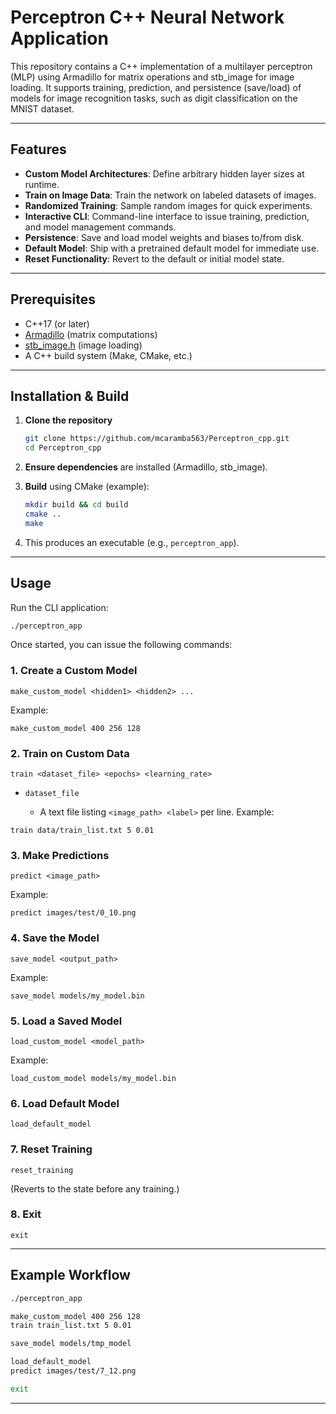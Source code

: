 # Perceptron C++ Neural Network Application

This repository contains a C++ implementation of a multilayer perceptron (MLP) using Armadillo for matrix operations and stb\_image for image loading. It supports training, prediction, and persistence (save/load) of models for image recognition tasks, such as digit classification on the MNIST dataset.

---

## Features

* **Custom Model Architectures**: Define arbitrary hidden layer sizes at runtime.
* **Train on Image Data**: Train the network on labeled datasets of images.
* **Randomized Training**: Sample random images for quick experiments.
* **Interactive CLI**: Command-line interface to issue training, prediction, and model management commands.
* **Persistence**: Save and load model weights and biases to/from disk.
* **Default Model**: Ship with a pretrained default model for immediate use.
* **Reset Functionality**: Revert to the default or initial model state.

---

## Prerequisites

* C++17 (or later)
* [Armadillo](https://arma.sourceforge.net/) (matrix computations)
* [stb\_image.h](https://github.com/nothings/stb) (image loading)
* A C++ build system (Make, CMake, etc.)

---

## Installation & Build

1. **Clone the repository**

   ```bash
   git clone https://github.com/mcaramba563/Perceptron_cpp.git
   cd Perceptron_cpp
   ```

2. **Ensure dependencies** are installed (Armadillo, stb\_image).

3. **Build** using CMake (example):

   ```bash
   mkdir build && cd build
   cmake ..
   make
   ```

4. This produces an executable (e.g., `perceptron_app`).

---

## Usage

Run the CLI application:

```bash
./perceptron_app
```

Once started, you can issue the following commands:

### 1. Create a Custom Model

```
make_custom_model <hidden1> <hidden2> ...
```

Example:

```
make_custom_model 400 256 128
```

### 2. Train on Custom Data

```
train <dataset_file> <epochs> <learning_rate>
```

* `dataset_file`

  * A text file listing `<image_path> <label>` per line.
    Example:

```
train data/train_list.txt 5 0.01
```

### 3. Make Predictions

```
predict <image_path>
```

Example:

```
predict images/test/0_10.png
```

### 4. Save the Model

```
save_model <output_path>
```

Example:

```
save_model models/my_model.bin
```

### 5. Load a Saved Model

```
load_custom_model <model_path>
```

Example:

```
load_custom_model models/my_model.bin
```

### 6. Load Default Model

```
load_default_model
```

### 7. Reset Training

```
reset_training
```

(Reverts to the state before any training.)

### 8. Exit

```
exit
```

---

## Example Workflow

```bash
./perceptron_app

make_custom_model 400 256 128
train train_list.txt 5 0.01

save_model models/tmp_model

load_default_model
predict images/test/7_12.png

exit
```

---
